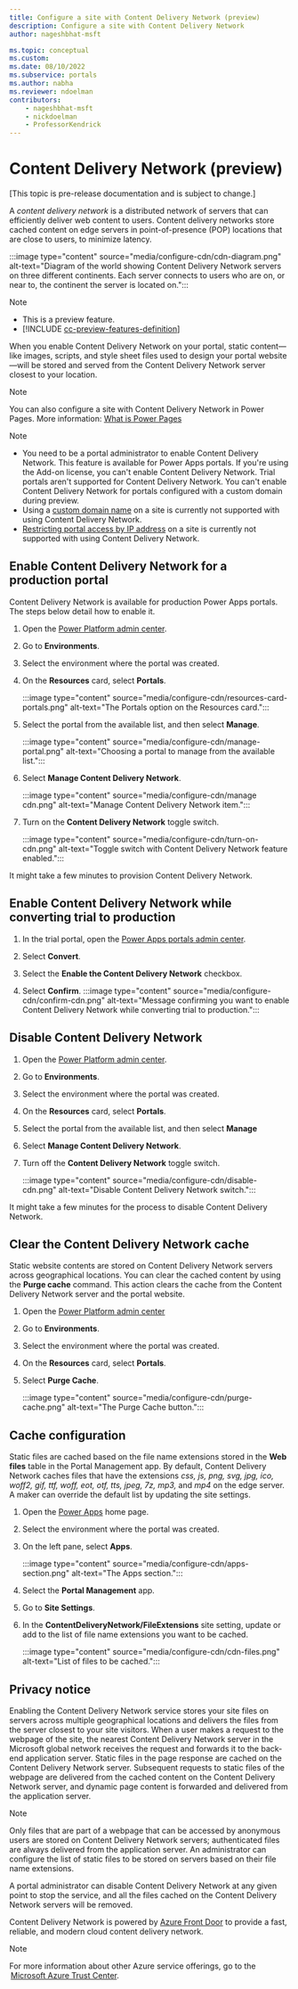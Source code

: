 ```yaml
---
title: Configure a site with Content Delivery Network (preview)
description: Configure a site with Content Delivery Network
author: nageshbhat-msft

ms.topic: conceptual
ms.custom: 
ms.date: 08/10/2022
ms.subservice: portals
ms.author: nabha
ms.reviewer: ndoelman
contributors:
    - nageshbhat-msft
    - nickdoelman
    - ProfessorKendrick
---
```


# Content Delivery Network (preview)

[This topic is pre-release documentation and is subject to change.]

A *content delivery network* is a distributed network of servers that can efficiently deliver web content to users. Content delivery networks store cached content on edge servers in point-of-presence (POP) locations that are close to users, to minimize latency.

:::image type="content" source="media/configure-cdn/cdn-diagram.png" alt-text="Diagram of the world showing Content Delivery Network servers on three different continents. Each server connects to users who are on, or near to, the continent the server is located on.":::

> [!NOTE]
> - This is a preview feature.
> - [!INCLUDE [cc-preview-features-definition](../../../includes/cc-preview-features-definition.md)]

When you enable Content Delivery Network on your portal, static content&mdash;like images, scripts, and style sheet files used to design your portal website&mdash;will be stored and served from the Content Delivery Network server closest to your location.  

> [!NOTE] 
> You can also configure a site with Content Delivery Network in Power Pages. More information: [What is Power Pages](/power-pages/introduction)

> [!NOTE]
>
> - You need to be a portal administrator to enable Content Delivery Network. This feature is available for Power Apps portals. If you're using the Add-on license, you can't enable Content Delivery Network. Trial portals aren't supported for Content Delivery Network. You can't enable Content Delivery Network for portals configured with a custom domain during preview. 
> - Using a [custom domain name](../admin/add-custom-domain.md) on a site is currently not supported with using Content Delivery Network.
> - [Restricting portal access by IP address](../admin/ip-address-restrict.md) on a site is currently not supported with using Content Delivery Network.

## Enable Content Delivery Network for a production portal 

Content Delivery Network is available for production Power Apps portals. The steps below detail how to enable it.

1. Open the [Power Platform admin center](https://admin.powerplatform.microsoft.com/environments).

1. Go to **Environments**.  

1. Select the environment where the portal was created. 

1. On the **Resources** card, select **Portals**. 

    :::image type="content" source="media/configure-cdn/resources-card-portals.png" alt-text="The Portals option on the Resources card.":::

1. Select the portal from the available list, and then select **Manage**. 

    :::image type="content" source="media/configure-cdn/manage-portal.png" alt-text="Choosing a portal to manage from the available list.":::

1. Select **Manage Content Delivery Network**.

    :::image type="content" source="media/configure-cdn/manage cdn.png" alt-text="Manage Content Delivery Network item.":::

1. Turn on the **Content Delivery Network** toggle switch.

    :::image type="content" source="media/configure-cdn/turn-on-cdn.png" alt-text="Toggle switch with Content Delivery Network feature enabled.":::

It might take a few minutes to provision Content Delivery Network.

## Enable Content Delivery Network while converting trial to production 

1. In the trial portal, open the [Power Apps portals admin center](../admin/admin-overview.md). 

1. Select **Convert**. 

1. Select the **Enable the Content Delivery Network** checkbox. 

1. Select **Confirm**.
    :::image type="content" source="media/configure-cdn/confirm-cdn.png" alt-text="Message confirming you want to enable Content Delivery Network while converting trial to production.":::

## Disable Content Delivery Network 

1. Open the [Power Platform admin center](https://admin.powerplatform.microsoft.com/environments). 

1. Go to **Environments**.  

1. Select the environment where the portal was created. 

1. On the **Resources** card, select **Portals**. 

1. Select the portal from the available list, and then select **Manage** 

1. Select **Manage Content Delivery Network**.

1. Turn off the **Content Delivery Network** toggle switch. 

    :::image type="content" source="media/configure-cdn/disable-cdn.png" alt-text="Disable Content Delivery Network switch.":::

It might take a few minutes for the process to disable Content Delivery Network.

## Clear the Content Delivery Network cache 

Static website contents are stored on Content Delivery Network servers across geographical locations. You can clear the cached content by using the **Purge cache** command. This action clears the cache from the Content Delivery Network server and the portal website. 

1. Open the [Power Platform admin center](https://admin.powerplatform.microsoft.com/environments) 

1. Go to **Environments**.

1. Select the environment where the portal was created.

1. On the **Resources** card, select **Portals**. 

1. Select **Purge Cache**.

    :::image type="content" source="media/configure-cdn/purge-cache.png" alt-text="The Purge Cache button.":::

## Cache configuration 

Static files are cached based on the file name extensions stored in the **Web files** table in the Portal Management app. By default, Content Delivery Network caches files that have the extensions *css, js, png, svg, jpg, ico, woff2, gif, ttf, woff, eot, otf, tts, jpeg, 7z, mp3,* and *mp4* on the edge server. A maker can override the default list by updating the site settings. 

1. Open the [Power Apps](https://make.powerapps.com/) home page. 

1. Select the environment where the portal was created.

1. On the left pane, select **Apps**. 

    :::image type="content" source="media/configure-cdn/apps-section.png" alt-text="The Apps section.":::

1. Select the **Portal Management** app. 

1. Go to **Site Settings**.

1. In the **ContentDeliveryNetwork/FileExtensions** site setting, update or add to the list of file name extensions you want to be cached. 

    :::image type="content" source="media/configure-cdn/cdn-files.png" alt-text="List of files to be cached.":::

## Privacy notice 

Enabling the Content Delivery Network service stores your site files on servers across multiple geographical locations and delivers the files from the server closest to your site visitors. When a user makes a request to the webpage of the site, the nearest Content Delivery Network server in the Microsoft global network receives the request and forwards it to the back-end application server. Static files in the page response are cached on the Content Delivery Network server. Subsequent requests to static files of the webpage are delivered from the cached content on the Content Delivery Network server, and dynamic page content is forwarded and delivered from the application server.

> [!NOTE] 
> Only files that are part of a webpage that can be accessed by anonymous users are stored on Content Delivery Network servers; authenticated files are always delivered from the application server. An administrator can configure the  list of static files to be stored on servers based on their file name extensions.

A portal administrator can disable Content Delivery Network at any given point to stop the service, and all the files cached on the Content Delivery Network servers will be removed.  

Content Delivery Network is powered by [Azure Front Door](/azure/frontdoor/standard-premium/overview) to provide a fast, reliable, and modern cloud content delivery network.

> [!NOTE] 
> For more information about other Azure service offerings, go to the  [Microsoft Azure Trust Center](https://azure.microsoft.com/support/trust-center/).


